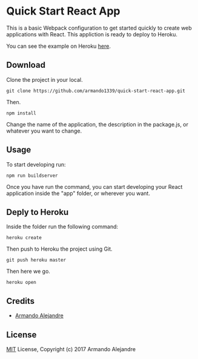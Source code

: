 # Quick Start React App

This is a basic Webpack configuration to get started quickly to create web applications with React. This appliction is ready to deploy to Heroku.

You can see the example on Heroku [here](https://quick-start-react-app.herokuapp.com/).

## Download

Clone the project in your local.

```
git clone https://github.com/armando1339/quick-start-react-app.git
```

Then.

```
npm install
```

Change the name of the application, the description in the package.js, or whatever you want to change.

## Usage

To start developing run:

```
npm run buildserver
```

Once you have run the command, you can start developing your React application inside the "app" folder, or wherever you want.

## Deply to Heroku

Inside the folder run the following command:

```
heroku create
```

Then push to Heroku the project using Git.

```
git push heroku master
```

Then here we go.

```
heroku open
```

## Credits 

- [Armando Alejandre](http://armando-alejandre.herokuapp.com/)

## License

[MIT](https://opensource.org/licenses/MIT) License, Copyright (c) 2017 Armando Alejandre